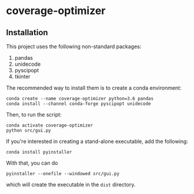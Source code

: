 # coverage-optimizer

## Installation
This project uses the following non-standard packages:
1. pandas
2. unidecode
3. pyscipopt
4. tkinter

The recommended way to install them is to create a conda environment:
```
conda create --name coverage-optimizer python=3.6 pandas
conda install --channel conda-forge pyscipopt unidecode
```

Then, to run the script:
```
conda activate coverage-optimizer
python src/gui.py
```

If you're interested in creating a stand-alone executable, add the following:
```
conda install pyinstaller
```
With that, you can do
```
pyinstaller --onefile --windowed src/gui.py
```
which will create the executable in the `dist` directory.

